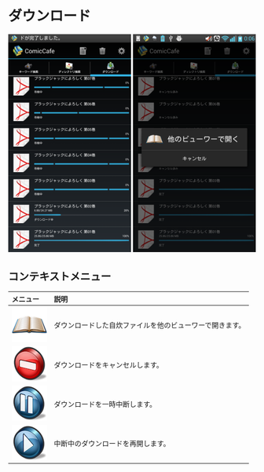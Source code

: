 # ダウンロード

<img src='https://raw.githubusercontent.com/burton999dev/ComicCafeHelp/master/images/ja/client/Download.png' width='250px'/>
<img src='https://raw.githubusercontent.com/burton999dev/ComicCafeHelp/master/images/ja/client/Download2.png' width='250px'/>


## <a name ="context_menu">コンテキストメニュー</a>
|メニュー|説明|
|:-----------|:------------|
![](https://raw.githubusercontent.com/burton999dev/ComicCafeHelp/master/images/client/context_menu/context_menu_open_book.png)|ダウンロードした自炊ファイルを他のビューワーで開きます。
![](https://raw.githubusercontent.com/burton999dev/ComicCafeHelp/master/images/client/context_menu/context_menu_cancel.png)|ダウンロードをキャンセルします。
![](https://raw.githubusercontent.com/burton999dev/ComicCafeHelp/master/images/client/context_menu/context_menu_pause.png)|ダウンロードを一時中断します。
![](https://raw.githubusercontent.com/burton999dev/ComicCafeHelp/master/images/client/context_menu/context_menu_resume.png)|中断中のダウンロードを再開します。
